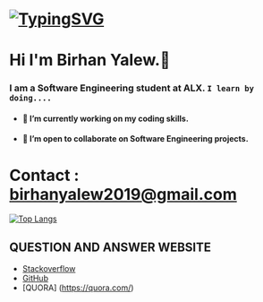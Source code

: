 # [![TypingSVG](https://readme-typing-svg.demolab.com?lines=Hey!+You+Are+Welcome+To+My+Profile;My+Name+Is+birhan-kassaye;I+Am+Passionate+About+Coding;I+Learn+By+Doing)](https://git.io/typing-svg)
# Hi I'm Birhan Yalew.👋

### I am a Software Engineering student at ALX. `I learn by doing....`

- #### 🔭 I’m currently working on my coding skills.
- #### 👯 I’m open to collaborate on Software Engineering projects.

# Contact : birhanyalew2019@gmail.com



[![Top Langs](https://github-readme-stats.vercel.app/api/top-langs/?username=birhan-kassaye&layout=compact)](https://github.com/Lordwill1/github-readme-stats)

## QUESTION AND ANSWER WEBSITE 
* [Stackoverflow](https://Stackoverflow.com/)
* [GitHub](https://github.com/)
* [QUORA] (https://quora.com/)
